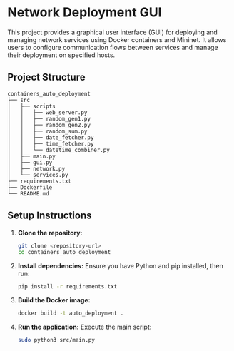 # Network Deployment GUI

This project provides a graphical user interface (GUI) for deploying and managing network services using Docker containers and Mininet. It allows users to configure communication flows between services and manage their deployment on specified hosts.

## Project Structure

```
containers_auto_deployment
├── src
│   ├── scripts
│   │   ├── web_server.py
│   │   ├── random_gen1.py
│   │   ├── random_gen2.py
│   │   ├── random_sum.py
│   │   ├── date_fetcher.py
│   │   ├── time_fetcher.py
│   │   └── datetime_combiner.py
│   ├── main.py
│   ├── gui.py
│   ├── network.py
│   └── services.py
├── requirements.txt
├── Dockerfile
└── README.md
```

## Setup Instructions

1. **Clone the repository:**
   ```bash
   git clone <repository-url>
   cd containers_auto_deployment
   ```

2. **Install dependencies:**
   Ensure you have Python and pip installed, then run:
   ```bash
   pip install -r requirements.txt
   ```

3. **Build the Docker image:**
   ```bash
   docker build -t auto_deployment .
   ```

4. **Run the application:**
   Execute the main script:
   ```bash
   sudo python3 src/main.py
   ```